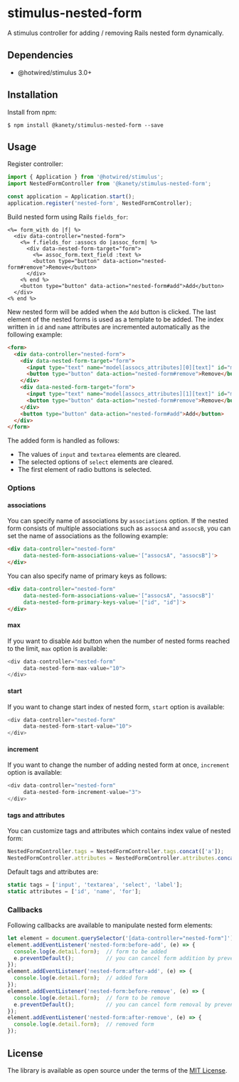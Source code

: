 # stimulus-nested-form

A stimulus controller for adding / removing Rails nested form dynamically.

## Dependencies

* @hotwired/stimulus 3.0+

## Installation

Install from npm:

    $ npm install @kanety/stimulus-nested-form --save

## Usage

Register controller:

```javascript
import { Application } from '@hotwired/stimulus';
import NestedFormController from '@kanety/stimulus-nested-form';

const application = Application.start();
application.register('nested-form', NestedFormController);
```

Build nested form using Rails `fields_for`:

```erb
<%= form_with do |f| %>
  <div data-controller="nested-form">
    <%= f.fields_for :assocs do |assoc_form| %>
      <div data-nested-form-target="form">
        <%= assoc_form.text_field :text %>
        <button type="button" data-action="nested-form#remove">Remove</button>
      </div>
    <% end %>
    <button type="button" data-action="nested-form#add">Add</button>
  </div>
<% end %>
```

New nested form will be added when the `Add` button is clicked.
The last element of the nested forms is used as a template to be added.
The index written in `id` and `name` attributes are incremented automatically as the following example:

```html
<form>
  <div data-controller="nested-form">
    <div data-nested-form-target="form">
      <input type="text" name="model[assocs_attributes][0][text]" id="model_assocs_attributes_0_text">
      <button type="button" data-action="nested-form#remove">Remove</button>
    </div>
    <div data-nested-form-target="form">
      <input type="text" name="model[assocs_attributes][1][text]" id="model_assocs_attributes_1_text">
      <button type="button" data-action="nested-form#remove">Remove</button>
    </div>
    <button type="button" data-action="nested-form#add">Add</button>
  </div>
</form>
```

The added form is handled as follows:

* The values of `input` and `textarea` elements are cleared.
* The selected options of `select` elements are cleared.
* The first element of radio buttons is selected.

### Options

#### associations

You can specify name of associations by `associations` option.
If the nested form consists of multiple associations such as `assocsA` and `assocsB`,
you can set the name of associations as the following example:

```html
<div data-controller="nested-form"
     data-nested-form-associations-value='["assocsA", "assocsB"]'>
</div>
```

You can also specify name of primary keys as follows:

```html
<div data-controller="nested-form"
     data-nested-form-associations-value='["assocsA", "assocsB"]'
     data-nested-form-primary-keys-value='["id", "id"]'>
</div>
```

#### max

If you want to disable `Add` button when the number of nested forms reached to the limit,
`max` option is available:

```javascript
<div data-controller="nested-form"
     data-nested-form-max-value="10">
</div>
```

#### start

If you want to change start index of nested form, `start` option is available:

```javascript
<div data-controller="nested-form"
     data-nested-form-start-value="10">
</div>
```

#### increment

If you want to change the number of adding nested form at once, `increment` option is available:

```javascript
<div data-controller="nested-form"
     data-nested-form-increment-value="3">
</div>
```

#### tags and attributes

You can customize tags and attributes which contains index value of nested form:

```javascript
NestedFormController.tags = NestedFormController.tags.concat(['a']);
NestedFormController.attributes = NestedFormController.attributes.concat(['onclick']);
```

Default tags and attributes are:

```javascript
static tags = ['input', 'textarea', 'select', 'label'];
static attributes = ['id', 'name', 'for'];
```

### Callbacks

Following callbacks are available to manipulate nested form elements:

```javascript
let element = document.querySelector('[data-controller="nested-form"]')
element.addEventListener('nested-form:before-add', (e) => {
  console.log(e.detail.form);  // form to be added
  e.preventDefault();          // you can cancel form addition by preventDefault
});
element.addEventListener('nested-form:after-add', (e) => {
  console.log(e.detail.form);  // added form
});
element.addEventListener('nested-form:before-remove', (e) => {
  console.log(e.detail.form);  // form to be remove
  e.preventDefault();          // you can cancel form removal by preventDefault
});
element.addEventListener('nested-form:after-remove', (e) => {
  console.log(e.detail.form);  // removed form
});
```

## License

The library is available as open source under the terms of the [MIT License](http://opensource.org/licenses/MIT).
